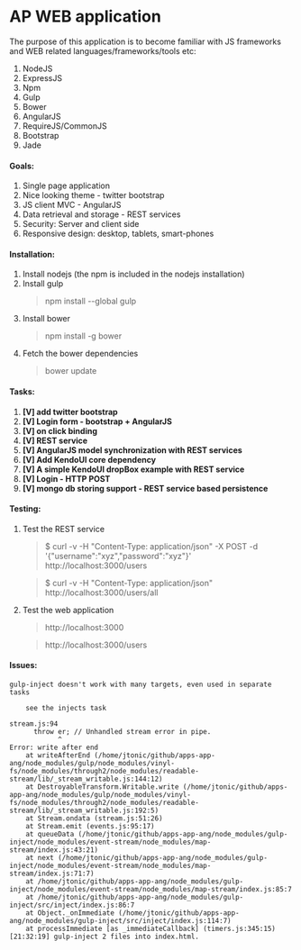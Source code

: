 # AP WEB application    

The purpose of this application is to become familiar with JS frameworks and WEB related languages/frameworks/tools etc:

1. NodeJS
1. ExpressJS
1. Npm
1. Gulp
1. Bower
1. AngularJS
1. RequireJS/CommonJS
1. Bootstrap
1. Jade

#### Goals:
1. Single page application
1. Nice looking theme - twitter bootstrap
1. JS client MVC - AngularJS
1. Data retrieval and storage - REST services
1. Security: Server and client side
1. Responsive design: desktop, tablets, smart-phones


#### Installation:
1. Install nodejs (the npm is included in the nodejs installation)
1. Install gulp
    > npm install --global gulp
1. Install bower
    > npm install -g bower
1. Fetch the bower dependencies
    > bower update

#### Tasks:

1. **[V] add twitter bootstrap**
1. **[V] Login form - bootstrap + AngularJS**
1. **[V] on click binding**
1. **[V] REST service**
1. **[V] AngularJS model synchronization with REST services**
1. **[V] Add KendoUI core dependency**
1. **[V] A simple KendoUI dropBox example with REST service**
1. **[V] Login - HTTP POST**
1. **[V] mongo db storing support - REST service based persistence**


#### Testing:

1. Test the REST service
   > $ curl -v -H "Content-Type: application/json" -X POST -d '{"username":"xyz","password":"xyz"}' http://localhost:3000/users

   > $ curl -v -H "Content-Type: application/json" http://localhost:3000/users/all
1. Test the web application
   > http://localhost:3000

   > http://localhost:3000/users

#### Issues:

    gulp-inject doesn't work with many targets, even used in separate tasks

        see the injects task

    stream.js:94
          throw er; // Unhandled stream error in pipe.
                ^
    Error: write after end
        at writeAfterEnd (/home/jtonic/github/apps-app-ang/node_modules/gulp/node_modules/vinyl-fs/node_modules/through2/node_modules/readable-stream/lib/_stream_writable.js:144:12)
        at DestroyableTransform.Writable.write (/home/jtonic/github/apps-app-ang/node_modules/gulp/node_modules/vinyl-fs/node_modules/through2/node_modules/readable-stream/lib/_stream_writable.js:192:5)
        at Stream.ondata (stream.js:51:26)
        at Stream.emit (events.js:95:17)
        at queueData (/home/jtonic/github/apps-app-ang/node_modules/gulp-inject/node_modules/event-stream/node_modules/map-stream/index.js:43:21)
        at next (/home/jtonic/github/apps-app-ang/node_modules/gulp-inject/node_modules/event-stream/node_modules/map-stream/index.js:71:7)
        at /home/jtonic/github/apps-app-ang/node_modules/gulp-inject/node_modules/event-stream/node_modules/map-stream/index.js:85:7
        at /home/jtonic/github/apps-app-ang/node_modules/gulp-inject/src/inject/index.js:86:7
        at Object._onImmediate (/home/jtonic/github/apps-app-ang/node_modules/gulp-inject/src/inject/index.js:114:7)
        at processImmediate [as _immediateCallback] (timers.js:345:15)
    [21:32:19] gulp-inject 2 files into index.html.

